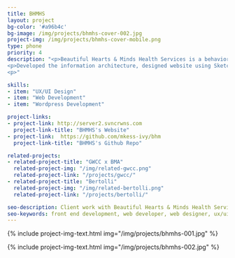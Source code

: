 ```yaml
---
title: BHMHS
layout: project
bg-color: '#a96b4c'
bg-image: /img/projects/bhmhs-cover-002.jpg
project-img: /img/projects/bhmhs-cover-mobile.png
type: phone
priority: 4
description: "<p>Beautiful Hearts & Minds Health Services is a behavioral health organization that provides psychiatric rehabilitation programs to clients and provides the best service so they can have a more enjoyable life and achieve their goals.</p>
<p>Developed the information architecture, designed website using Sketch and developed on Wordpress platform.</p>
<p>"

skills:
- item: "UX/UI Design"
- item: "Web Development"
- item: "Wordpress Development"

project-links:
- project-link: http://server2.svncrwns.com
  project-link-title: "BHMHS's Website"
- project-link:  https://github.com/mkess-ivy/bhm
  project-link-title: "BHMHS's Github Repo"

related-projects:
- related-project-title: "GWCC x BMA"
  related-project-img: "/img/related-gwcc.png"
  related-project-link: "/projects/gwcc/"
- related-project-title: "Bertolli"
  related-project-img: "/img/related-bertolli.png"
  related-project-link: "/projects/bertolli/"

seo-description: Client work with Beautiful Hearts & Minds Health Services, a wordpress website build out.  Design and development completed by Montier Kess.
seo-keywords: front end development, web developer, web designer, ux/ui designer, baltimore, atlanta, wordpress developer, static website developer, javascript, black woman, tech, black woman in tech, montier kess, STEM, entrepreneurship, svncrwns, atlanta, strategy
---
```


{% include project-img-text.html img="/img/projects/bhmhs-001.jpg" %}

{% include project-img-text.html img="/img/projects/bhmhs-002.jpg" %}